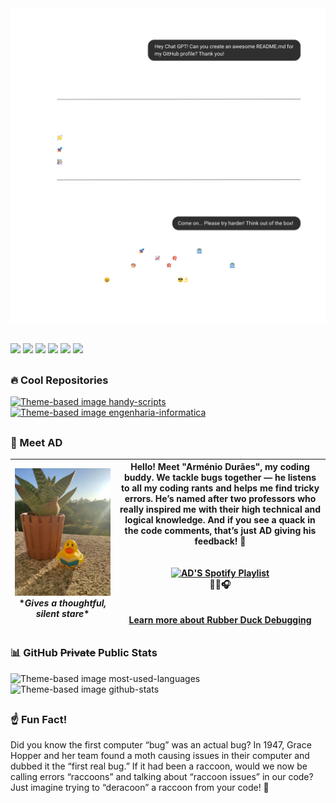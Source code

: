 <picture>
    <source media="(prefers-color-scheme: dark)" srcset="images/gpt_dark.png">
    <source media="(prefers-color-scheme: light)" srcset="images/gpt_light.png">
    <img alt="Chat GPT Theme-based image" src="images/gpt_dark.png">
</picture>

##

<div>
    <a href="https://www.youtube.com/@dmribeiro.9?sub_confirmation=true" target="_blank"><img src="https://img.shields.io/badge/YouTube-FF0000?style=for-the-badge&logo=youtube&logoColor=white" target="_blank"></a>
    <a href="https://x.com/DMRibeiro_/" target="_blank"><img src="https://img.shields.io/badge/X-%23000000.svg?style=for-the-badge&logo=X&logoColor=white" target="_blank"></a>
    <a href="https://danielribeiro9.itch.io/" target="_blank"><img src="https://img.shields.io/badge/Itch-%23FF0B34.svg?style=for-the-badge&logo=Itch.io&logoColor=white" target="_blank"></a>
    <a href="https://www.linkedin.com/in/dmoreiraribeiro/" target="_blank"><img src="https://img.shields.io/badge/linkedin-%230077B5.svg?&style=for-the-badge&logo=linkedin&logoColor=white" target="_blank"></a>
    <a href = "mailto:mr.dmribeiro@gmail.com"><img src="https://img.shields.io/badge/-Gmail-%23333?style=for-the-badge&logo=gmail&logoColor=white" target="_blank"></a>
    <a href="https://danielmribeiro.github.io/" target="_blank"><img src="https://img.shields.io/badge/danielmribeiro.github.io-8D6748?style=for-the-badge" target="_blank"></a>
    
    
</div>

##

### 🔥 Cool Repositories

<a href="https://github.com/danielmribeiro/handy-scripts">
    <picture>
        <source media="(prefers-color-scheme: dark)" srcset="https://github-readme-stats.vercel.app/api/pin?username=danielmribeiro&repo=handy-scripts&title_color=488ce4&icon_color=9f9f9f&text_color=9f9f9f&border_color=9f9f9f&theme=transparent">
        <source media="(prefers-color-scheme: light)" srcset="https://github-readme-stats.vercel.app/api/pin?username=danielmribeiro&repo=handy-scripts&title_color=488ce4&icon_color=9f9f9f&text_color=9f9f9f&border_color=9f9f9f&theme=transparent">
        <img alt="Theme-based image handy-scripts" src="https://github-readme-stats.vercel.app/api/pin?username=danielmribeiro&repo=handy-scripts&title_color=488ce4&icon_color=9f9f9f&text_color=9f9f9f&border_color=9f9f9f&theme=transparent">
    </picture>
</a>

<a href="https://github.com/danielmribeiro/engenharia-informatica">
    <picture>
        <source media="(prefers-color-scheme: dark)" srcset="https://github-readme-stats.vercel.app/api/pin?username=danielmribeiro&repo=engenharia-informatica&title_color=488ce4&icon_color=9f9f9f&text_color=9f9f9f&border_color=9f9f9f&theme=transparent">
        <source media="(prefers-color-scheme: light)" srcset="https://github-readme-stats.vercel.app/api/pin?username=danielmribeiro&repo=engenharia-informatica&title_color=488ce4&icon_color=9f9f9f&text_color=9f9f9f&border_color=9f9f9f&theme=transparent">
        <img alt="Theme-based image engenharia-informatica" src="https://github-readme-stats.vercel.app/api/pin?username=danielmribeiro&repo=engenharia-informatica&title_color=488ce4&icon_color=9f9f9f&text_color=9f9f9f&border_color=9f9f9f&theme=transparent">
    </picture>
</a>

##

### 🦆 Meet AD

| ![Rubberduck](images/rubberduck.jpg) <br> \**Gives a thoughtful, silent stare*\* | Hello! Meet "Arménio Durães", my coding buddy. We tackle bugs together — he listens to all my coding rants and helps me find tricky errors. He’s named after two professors who really inspired me with their high technical and logical knowledge. And if you see a quack in the code comments, that’s just AD giving his feedback! 🦆 <br> <br> <br> <a href="https://open.spotify.com/playlist/48RttvOcYG5VgAj6RrT2eu?utm_source=generator" target="_blank"><img src="https://img.shields.io/badge/AD%27s%20Code%20Jams-1ED760?style=for-the-badge&logo=spotify&logoColor=white" alt="AD'S Spotify Playlist" /></a><br>🦆🎶🎧 <br> <br> <br> [Learn more about Rubber Duck Debugging](https://rubberduckdebugging.com/)|
|--------------------------------------|----------------------------------------------------------------------------------------------------------------------------------------------------|

##

### 📊 GitHub ~~Private~~ Public Stats

<picture>
    <source media="(prefers-color-scheme: dark)" srcset="https://github-readme-stats.vercel.app/api/top-langs/?username=danielmribeiro&layout=donut-vertical&title_color=488ce4&text_color=9f9f9f&theme=transparent&hide_border=true">
    <source media="(prefers-color-scheme: light)" srcset="https://github-readme-stats.vercel.app/api/top-langs/?username=danielmribeiro&layout=donut-vertical&title_color=488ce4&text_color=9f9f9f&theme=transparent&hide_border=true">
    <img alt="Theme-based image most-used-languages" src="https://github-readme-stats.vercel.app/api/top-langs/?username=danielmribeiro&layout=donut-vertical&title_color=488ce4&text_color=9f9f9f&theme=transparent&hide_border=true">
</picture>

<picture>
    <source media="(prefers-color-scheme: dark)" srcset="https://github-readme-stats.vercel.app/api?username=danielmribeiro&show_icons=true&title_color=488ce4&icon_color=9f9f9f&text_color=9f9f9f&theme=transparent&hide_border=true&show=reviews,discussions_started,discussions_answered,prs_merged,prs_merged_percentage">
    <source media="(prefers-color-scheme: light)" srcset="https://github-readme-stats.vercel.app/api?username=danielmribeiro&show_icons=true&title_color=488ce4&icon_color=9f9f9f&text_color=9f9f9f&theme=transparent&hide_border=true&show=reviews,discussions_started,discussions_answered,prs_merged,prs_merged_percentage">
    <img alt="Theme-based image github-stats" src="https://github-readme-stats.vercel.app/api?username=danielmribeiro&show_icons=true&title_color=488ce4&icon_color=9f9f9f&text_color=9f9f9f&theme=transparent&hide_border=true&show=reviews,discussions_started,discussions_answered,prs_merged,prs_merged_percentage">
</picture>

##

### ☝️ Fun Fact!

Did you know the first computer “bug” was an actual bug? In 1947, Grace Hopper and her team found a moth causing issues in their computer and dubbed it the “first real bug.”
If it had been a raccoon, would we now be calling errors “raccoons” and talking about “raccoon issues” in our code?
Just imagine trying to “deracoon” a raccoon from your code! 🦝
